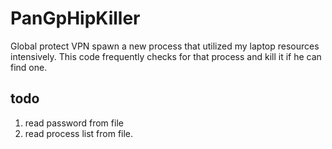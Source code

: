 # PanGpHipKiller

Global protect VPN spawn a new process that utilized my laptop resources intensively. This code frequently checks for that process and kill it if he can find one.


## todo 

1. read password from file
2. read process list from file.
